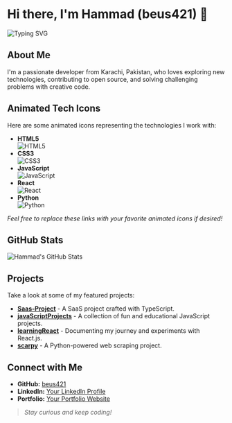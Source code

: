 # Hi there, I'm Hammad (beus421) 👋

![Typing SVG](https://readme-typing-svg.herokuapp.com?font=Fira+Code&size=27&duration=3000&pause=1000&color=F7B733&center=true&vCenter=true&width=435&lines=Welcome+to+my+Profile;Explore+my+world+of+code)

## About Me

I'm a passionate developer from Karachi, Pakistan, who loves exploring new technologies, contributing to open source, and solving challenging problems with creative code.

## Animated Tech Icons

Here are some animated icons representing the technologies I work with:

- **HTML5**  
  ![HTML5](https://raw.githubusercontent.com/abhisheknaiidu/awesome-github-readme/main/images/html5.gif)
- **CSS3**  
  ![CSS3](https://raw.githubusercontent.com/abhisheknaiidu/awesome-github-readme/main/images/css3.gif)
- **JavaScript**  
  ![JavaScript](https://raw.githubusercontent.com/abhisheknaiidu/awesome-github-readme/main/images/javascript.gif)
- **React**  
  ![React](https://raw.githubusercontent.com/abhisheknaiidu/awesome-github-readme/main/images/react.gif)
- **Python**  
  ![Python](https://raw.githubusercontent.com/abhisheknaiidu/awesome-github-readme/main/images/python.gif)

*Feel free to replace these links with your favorite animated icons if desired!*

## GitHub Stats

![Hammad's GitHub Stats](https://github-readme-stats.vercel.app/api?username=beus421&show_icons=true&theme=radical)

## Projects

Take a look at some of my featured projects:

- [**Saas-Project**](https://github.com/beus421/Saas-Project) - A SaaS project crafted with TypeScript.
- [**javaScriptProjects**](https://github.com/beus421/javaScriptProjects) - A collection of fun and educational JavaScript projects.
- [**learningReact**](https://github.com/beus421/learningReact) - Documenting my journey and experiments with React.js.
- [**scarpy**](https://github.com/beus421/scarpy) - A Python-powered web scraping project.

## Connect with Me

- **GitHub:** [beus421](https://github.com/beus421)
- **LinkedIn:** [Your LinkedIn Profile](#) <!-- Replace '#' with your actual LinkedIn URL -->
- **Portfolio:** [Your Portfolio Website](#) <!-- Replace '#' with your actual portfolio URL -->

> *Stay curious and keep coding!*


<!---
beus421/beus421 is a ✨ special ✨ repository because its `README.md` (this file) appears on your GitHub profile.
You can click the Preview link to take a look at your changes.
--->
